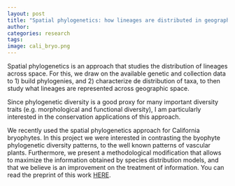 ```yaml
---
layout: post
title: "Spatial phylogenetics: how lineages are distributed in geographic space"
author: 
categories: research
tags: 
image: cali_bryo.png
---
```


Spatial phylogenetics is an approach that studies the distribution of lineages across space. For this, we draw on the available genetic and collection data to 1) build phylogenies, and 2) characterize de distribution of taxa, to then study what lineages are represented across geographic space. 

Since phylogenetic diversity is a good proxy for many important diversity traits (e.g. morphological and functional diversity), I am particularly interested in the conservation applications of this approach. 

We recently used the spatial phylogenetics approach for California bryophytes. In this project we were interested in contrasting the byophyte phylogenetic diversity patterns, to the well known patterns of vascular plants. Furthermore, we present a methodological modification that allows to maximize the information obtained by species distribution models, and that we believe is an improvement on the treatment of information. You can read the preprint of this work [HERE](https://www.biorxiv.org/content/10.1101/2024.12.16.628580v1.abstract).